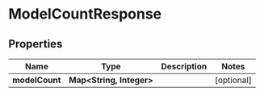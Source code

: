 

# ModelCountResponse

        

## Properties

| Name | Type | Description | Notes |
|------------ | ------------- | ------------- | -------------|
|**modelCount** | **Map&lt;String, Integer&gt;** |  |  [optional] |




